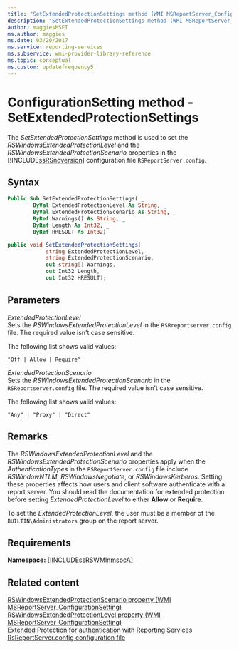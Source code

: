 ```yaml
---
title: "SetExtendedProtectionSettings method (WMI MSReportServer_ConfigurationSetting)"
description: "SetExtendedProtectionSettings method (WMI MSReportServer_ConfigurationSetting)"
author: maggiesMSFT
ms.author: maggies
ms.date: 03/20/2017
ms.service: reporting-services
ms.subservice: wmi-provider-library-reference
ms.topic: conceptual
ms.custom: updatefrequency5
---
```

# ConfigurationSetting method - SetExtendedProtectionSettings
  The *SetExtendedProtectionSettings* method is used to set the *RSWindowsExtendedProtectionLevel* and the *RSWindowsExtendedProtectionScenario* properties in the [!INCLUDE[ssRSnoversion](../../includes/ssrsnoversion-md.md)] configuration file `RSReportServer.config`.  
  
## Syntax  
  
```vb  
Public Sub SetExtendedProtectionSettings( _  
        ByVal ExtendedProtectionLevel As String, _  
        ByVal ExtendedProtectionScenario As String, _  
        ByRef Warnings() As String, _  
        ByRef Length As Int32, _  
        ByRef HRESULT As Int32)  
```  
  
```csharp  
public void SetExtendedProtectionSettings(  
            string ExtendedProtectionLevel,  
            string ExtendedProtectionScenario,  
            out string[] Warnings,  
            out Int32 Length,  
            out Int32 HRESULT);  
```  
  
## Parameters  
 *ExtendedProtectionLevel*  
 Sets the *RSWindowsExtendedProtectionLevel* in the `RSRreportserver.config` file. The required value isn't case sensitive.  
  
 The following list shows valid values:  
  
 `"Off | Allow | Require"`  
  
 *ExtendedProtectionScenario*  
 Sets the *RSWindowsExtendedProtectionScenario* in the `RSReportserver.config` file. The required value isn't case sensitive.  
  
 The following list shows valid values:  
  
 `"Any" | "Proxy" | "Direct"`  
  
## Remarks  
 The *RSWindowsExtendedProtectionLevel* and the *RSWindowsExtendedProtectionScenario* properties apply when the *AuthenticationTypes* in the `RSReportServer.config` file include *RSWindowNTLM*, *RSWindowsNegotiate*, or *RSWindowsKerberos*. Setting these properties affects how users and client software authenticate with a report server. You should read the documentation for extended protection before setting *ExtendedProtectionLevel* to either **Allow** or **Require**.  
  
 To set the *ExtendedProtectionLevel*, the user must be a member of the `BUILTIN\Administrators` group on the report server.  
  
## Requirements  
 **Namespace:** [!INCLUDE[ssRSWMInmspcA](../../includes/ssrswminmspca-md.md)]  
  
## Related content  
 [RSWindowsExtendedProtectionScenario property &#40;WMI MSReportServer_ConfigurationSetting&#41;](../../reporting-services/wmi-provider-library-reference/rswindowsextendedprotectionscenario-property.md)   
 [RSWindowsExtendedProtectionLevel property &#40;WMI MSReportServer_ConfigurationSetting&#41;](../../reporting-services/wmi-provider-library-reference/rswindowsextendedprotectionlevel-property.md)   
 [Extended Protection for authentication with Reporting Services](../../reporting-services/security/extended-protection-for-authentication-with-reporting-services.md)   
 [RsReportServer.config configuration file](../../reporting-services/report-server/rsreportserver-config-configuration-file.md)  
  
  
